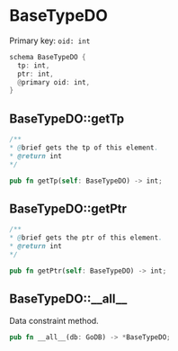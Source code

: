 # BaseTypeDO

Primary key: `oid: int`

```rust
schema BaseTypeDO {
  tp: int,
  ptr: int,
  @primary oid: int,
}
```
## BaseTypeDO::getTp

```java
/**
* @brief gets the tp of this element.
* @return int
*/
```
```rust
pub fn getTp(self: BaseTypeDO) -> int;
```
## BaseTypeDO::getPtr

```java
/**
* @brief gets the ptr of this element.
* @return int
*/
```
```rust
pub fn getPtr(self: BaseTypeDO) -> int;
```
## BaseTypeDO::\_\_all\_\_

Data constraint method.

```rust
pub fn __all__(db: GoDB) -> *BaseTypeDO;
```
